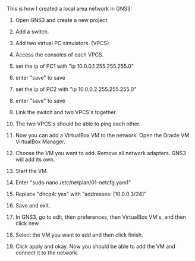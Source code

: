 This is how I created a local area network in GNS3:

1. Open GNS3 and create a new project.

2. Add a switch.

3. Add two virtual PC simulators. (VPCS)

4. Access the consoles of each VPCS.

5. set the ip of PC1 with "ip 10.0.0.1 255.255.255.0"

6. enter "save" to save

7. set the ip of PC2 with "ip 10.0.0.2 255.255.255.0"

8. enter "save" to save

9. Link the switch and two VPCS's together. 

10. The two VPCS's should be able to ping each other.

11. Now you can add a VirtualBox VM to the network. Open the Oracle VM VirtualBox Manager.

12. Choose the VM you want to add. Remove all network adapters. GNS3 will add its own. 

13. Start the VM. 

14. Enter "sudo nano /etc/netplan/01-netcfg.yam1"

15. Replace "dhcp4: yes" with "addresses: [10.0.0.3/24]"

16. Save and exit.

17. In GNS3, go to edit, then preferences, then VirtualBox VM's, and then click new.

18. Select the VM you want to add and then click finish. 

19. Click apply and okay. Now you should be able to add the VM and connect it to the network. 
